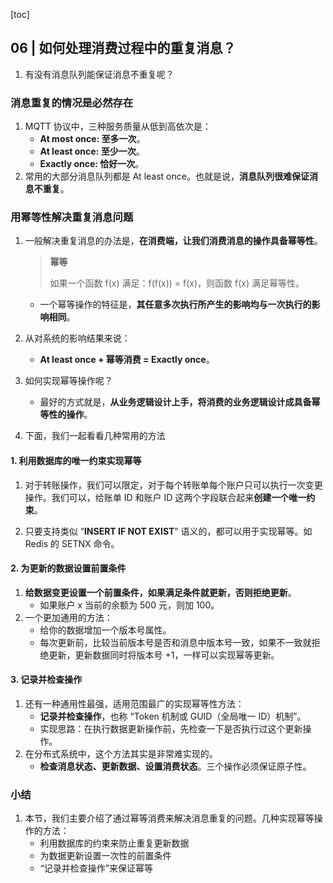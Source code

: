 [toc]

## 06 | 如何处理消费过程中的重复消息？

1.  有没有消息队列能保证消息不重复呢？

### 消息重复的情况是必然存在

1.  MQTT 协议中，三种服务质量从低到高依次是：
    -   **At most once: 至多一次**。
    -   **At least once: 至少一次**。
    -   **Exactly once: 恰好一次**。
2.  常用的大部分消息队列都是 At least once。也就是说，**消息队列很难保证消息不重复**。

### 用幂等性解决重复消息问题

1.  一般解决重复消息的办法是，**在消费端，让我们消费消息的操作具备幂等性**。

    >   **幂等**
    >
    >   
    >
    >   如果一个函数 f(x) 满足：f(f(x)) = f(x)，则函数 f(x) 满足幂等性。

    -   一个幂等操作的特征是，**其任意多次执行所产生的影响均与一次执行的影响相同**。

2.  从对系统的影响结果来说：

    -   **At least once + 幂等消费 = Exactly once**。

3.  如何实现幂等操作呢？

    -   最好的方式就是，**从业务逻辑设计上手，将消费的业务逻辑设计成具备幂等性的操作**。

4.  下面，我们一起看看几种常用的方法

#### 1. 利用数据库的唯一约束实现幂等

1.  对于转账操作，我们可以限定，对于每个转账单每个账户只可以执行一次变更操作。我们可以，给账单 ID 和账户 ID 这两个字段联合起来**创建一个唯一约束**。

2.  只要支持类似 “**INSERT IF NOT EXIST**” 语义的，都可以用于实现幂等。如 Redis 的 SETNX 命令。

#### 2. 为更新的数据设置前置条件

1.  **给数据变更设置一个前置条件，如果满足条件就更新，否则拒绝更新**。
    -   如果账户 x 当前的余额为 500 元，则加 100。
2.  一个更加通用的方法：
    -   给你的数据增加一个版本号属性。
    -   每次更新前，比较当前版本号是否和消息中版本号一致，如果不一致就拒绝更新，更新数据同时将版本号 +1，一样可以实现幂等更新。

#### 3. 记录并检查操作

1.  还有一种通用性最强，适用范围最广的实现幂等性方法：
    -   **记录并检查操作**，也称 “Token 机制或 GUID（全局唯一 ID）机制”。
    -   实现思路：在执行数据更新操作前，先检查一下是否执行过这个更新操作。
2.  在分布式系统中，这个方法其实是非常难实现的。
    -   **检查消息状态、更新数据、设置消费状态**。三个操作必须保证原子性。

### 小结

1.  本节，我们主要介绍了通过幂等消费来解决消息重复的问题。几种实现幂等操作的方法：
    -   利用数据库的约束来防止重复更新数据
    -   为数据更新设置一次性的前置条件
    -   “记录并检查操作”来保证幂等